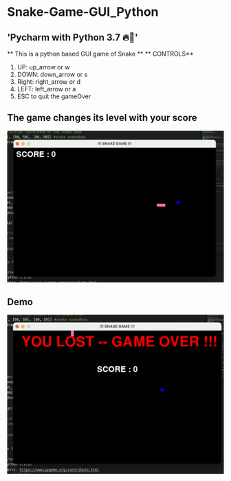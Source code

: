 # Snake-Game-GUI_Python
## 'Pycharm with Python 3.7 🔥🚀'



** This is a python based GUI game of Snake **
** CONTROLS**
1) UP: up_arrow or w
2) DOWN: down_arrow or s
3) Right: right_arrow or d
4) LEFT: left_arrow or a
5) ESC to quit the gameOver



## The game changes its level with your score
![alt text](https://raw.githubusercontent.com/singhsanket143/SnakeGameGUI-Python/master/snaps/1.png)

## Demo

![alt text](https://raw.githubusercontent.com/singhsanket143/SnakeGameGUI-Python/master/snaps/3.png)
